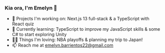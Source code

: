 ### Kia ora, I'm Emelyn 👀 

- 👾 Projects I'm working on: Next.js 13 full-stack & a TypeScript with React quiz 
- 🌱 Currently learning: TypeScript to improve my JavaScript skills & some C# to start exploring Unity
- 🫶🏽 Things I'm loving: NBA playoffs & planning my trip to Japan!
- 📫 Reach me at emelyn.barrientos22@gmail.com
